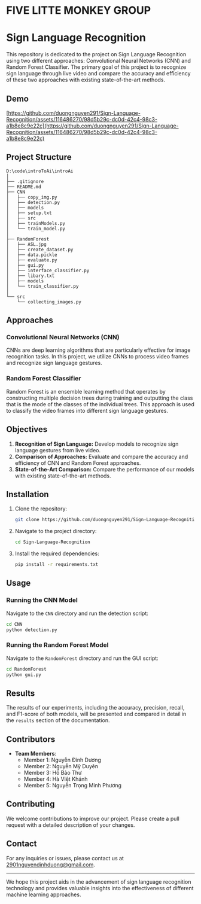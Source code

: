 # FIVE LITTE MONKEY GROUP
# Sign Language Recognition

This repository is dedicated to the project on Sign Language Recognition using two different approaches: Convolutional Neural Networks (CNN) and Random Forest Classifier. The primary goal of this project is to recognize sign language through live video and compare the accuracy and efficiency of these two approaches with existing state-of-the-art methods.

## Demo 

[https://github.com/duongnguyen291/Sign-Language-Recognition/assets/116486270/98d5b29c-dc0d-42c4-98c3-a1b8e8c9e22c](https://github.com/duongnguyen291/Sign-Language-Recognition/assets/116486270/98d5b29c-dc0d-42c4-98c3-a1b8e8c9e22c)

## Project Structure

```
D:\code\introToAi\introAi
│
├── .gitignore
├── README.md
├── CNN
│   ├── copy_img.py 
│   ├── detection.py
│   ├── models
│   ├── setup.txt
│   ├── src
│   ├── trainModels.py
│   └── train_model.py
│
├── RandomForest
│   ├── ASL.jpg
│   ├── create_dataset.py
│   ├── data.pickle
│   ├── evaluate.py
│   ├── gui.py
│   ├── interface_classifier.py
│   ├── libary.txt
│   ├── models
│   └── train_classifier.py
│
└── src
    └── collecting_images.py
```

## Approaches

### Convolutional Neural Networks (CNN)
CNNs are deep learning algorithms that are particularly effective for image recognition tasks. In this project, we utilize CNNs to process video frames and recognize sign language gestures. 

### Random Forest Classifier
Random Forest is an ensemble learning method that operates by constructing multiple decision trees during training and outputting the class that is the mode of the classes of the individual trees. This approach is used to classify the video frames into different sign language gestures.

## Objectives

1. **Recognition of Sign Language:** Develop models to recognize sign language gestures from live video.
2. **Comparison of Approaches:** Evaluate and compare the accuracy and efficiency of CNN and Random Forest approaches.
3. **State-of-the-Art Comparison:** Compare the performance of our models with existing state-of-the-art methods.

## Installation

1. Clone the repository:
   ```bash
   git clone https://github.com/duongnguyen291/Sign-Language-Recognition
   ```
2. Navigate to the project directory:
   ```bash
   cd Sign-Language-Recognition
   ```
3. Install the required dependencies:
   ```bash
   pip install -r requirements.txt
   ```

## Usage

### Running the CNN Model
Navigate to the `CNN` directory and run the detection script:
```bash
cd CNN
python detection.py
```

### Running the Random Forest Model
Navigate to the `RandomForest` directory and run the GUI script:
```bash
cd RandomForest
python gui.py
```

## Results

The results of our experiments, including the accuracy, precision, recall, and F1-score of both models, will be presented and compared in detail in the `results` section of the documentation.

## Contributors
- **Team Members**:
  - Member 1: Nguyễn Đình Dương
  - Member 2: Nguyễn Mỹ Duyên
  - Member 3: Hồ Bảo Thư
  - Member 4: Hà Việt Khánh
  - Member 5: Nguyễn Trọng Minh Phương

## Contributing

We welcome contributions to improve our project. Please create a pull request with a detailed description of your changes.


## Contact

For any inquiries or issues, please contact us at [2901nguyendinhduong@gmail.com](mailto:2901nguyendinhduong@gmail.com).

---

We hope this project aids in the advancement of sign language recognition technology and provides valuable insights into the effectiveness of different machine learning approaches.
```